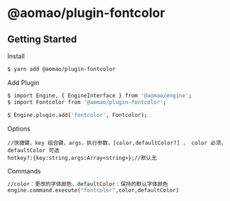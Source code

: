 # @aomao/plugin-fontcolor

## Getting Started

Install

```bash
$ yarn add @aomao/plugin-fontcolor
```

Add Plugin

```bash
$ import Engine, { EngineInterface } from '@aomao/engine';
$ import Fontcolor from '@aomao/plugin-fontcolor';

$ Engine.plugin.add('fontcolor', Fontcolor);
```

Options

```
//快捷键，key 组合键，args，执行参数，[color,defaultColor?] ， color 必须，defaultColor 可选
hotkey?:{key:string,args:Array<string>};//默认无
```

Commands

```bash
//color：更改的字体颜色，defaultColor：保持的默认字体颜色
engine.command.execute("fontcolor",color,defaultColor)
```

